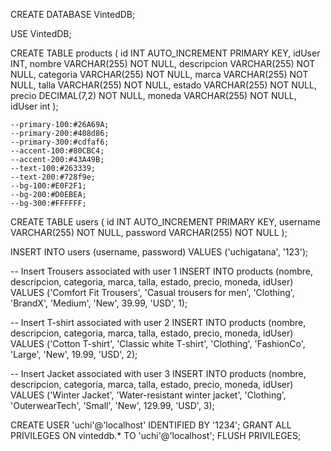 CREATE DATABASE VintedDB;

USE VintedDB;

CREATE TABLE products (
    id INT AUTO_INCREMENT PRIMARY KEY,
    idUser INT,
    nombre VARCHAR(255) NOT NULL,
    descripcion VARCHAR(255) NOT NULL,
    categoria VARCHAR(255) NOT NULL,
    marca VARCHAR(255) NOT NULL,
    talla VARCHAR(255) NOT NULL,
    estado VARCHAR(255) NOT NULL,
    precio DECIMAL(7,2) NOT NULL,
    moneda VARCHAR(255) NOT NULL,
    idUser int
);

    --primary-100:#26A69A;
    --primary-200:#408d86;
    --primary-300:#cdfaf6;
    --accent-100:#80CBC4;
    --accent-200:#43A49B;
    --text-100:#263339;
    --text-200:#728f9e;
    --bg-100:#E0F2F1;
    --bg-200:#D0EBEA;
    --bg-300:#FFFFFF;
      

CREATE TABLE users (
    id INT AUTO_INCREMENT PRIMARY KEY,
    username VARCHAR(255) NOT NULL,
    password VARCHAR(255) NOT NULL
);

INSERT INTO users (username, password) VALUES ('uchigatana', '123');


-- Insert Trousers associated with user 1
INSERT INTO products (nombre, descripcion, categoria, marca, talla, estado, precio, moneda, idUser)
VALUES ('Comfort Fit Trousers', 'Casual trousers for men', 'Clothing', 'BrandX', 'Medium', 'New', 39.99, 'USD', 1);

-- Insert T-shirt associated with user 2
INSERT INTO products (nombre, descripcion, categoria, marca, talla, estado, precio, moneda, idUser)
VALUES ('Cotton T-shirt', 'Classic white T-shirt', 'Clothing', 'FashionCo', 'Large', 'New', 19.99, 'USD', 2);

-- Insert Jacket associated with user 3
INSERT INTO products (nombre, descripcion, categoria, marca, talla, estado, precio, moneda, idUser)
VALUES ('Winter Jacket', 'Water-resistant winter jacket', 'Clothing', 'OuterwearTech', 'Small', 'New', 129.99, 'USD', 3);


CREATE USER 'uchi'@'localhost' IDENTIFIED BY '1234';
GRANT ALL PRIVILEGES ON vinteddb.* TO 'uchi'@'localhost';
FLUSH PRIVILEGES;